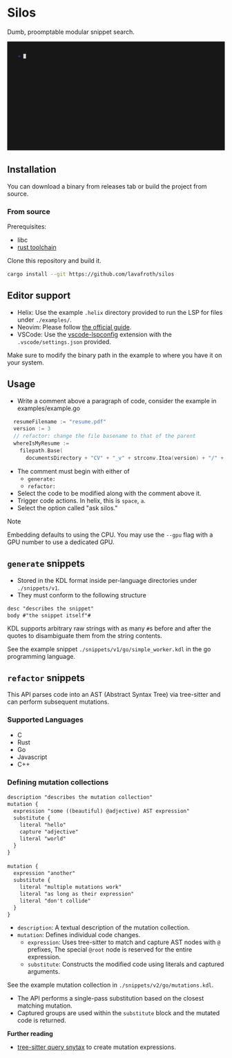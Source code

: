 # Silos

Dumb, proomptable modular snippet search.

![preview](./assets/preview.gif)

## Installation

You can download a binary from releases tab or build the project from source.

### From source

Prerequisites:

- libc
- [rust toolchain](https://rustup.rs)

Clone this repository and build it.

``` sh
cargo install --git https://github.com/lavafroth/silos
```

## Editor support

- Helix: Use the example `.helix` directory provided to run the LSP for files under `./examples/`.
- Neovim: Please follow [the official guide](https://neovim.io/doc/user/lsp.html).
- VSCode: Use the [vscode-lspconfig](https://marketplace.visualstudio.com/items?itemName=whtsht.vscode-lspconfig) extension with the `.vscode/settings.json` provided.

Make sure to modify the binary path in the example to where you have it on your system.

## Usage

- Write a comment above a paragraph of code, consider the example in examples/example.go

``` go
  resumeFilename := "resume.pdf"
  version := 3
  // refactor: change the file basename to that of the parent
  whereIsMyResume :=
    filepath.Base(
      documentsDirectory + "CV" + "_v" + strconv.Itoa(version) + "/" + resumeFilename)
```

- The comment must begin with either of
  - `generate: `
  - `refactor: `
- Select the code to be modified along with the comment above it.
- Trigger code actions. In helix, this is `space`, `a`.
- Select the option called "ask silos."

> [!NOTE]
>
> Embedding defaults to using the CPU. You may use the `--gpu` flag with a GPU number to use a dedicated GPU.

## `generate` snippets

- Stored in the KDL format inside per-language directories under `./snippets/v1`.
- They must conform to the following structure

``` kdl
desc "describes the snippet"
body #"the snippet itself"#
```

KDL supports arbitrary raw strings with as many `#`s before and after the quotes to disambiguate them from the string contents.

See the example snippet `./snippets/v1/go/simple_worker.kdl` in the go programming language.

## `refactor` snippets

This API parses code into an AST (Abstract Syntax Tree) via tree-sitter and can perform subsequent mutations.

### Supported Languages

- C
- Rust
- Go
- Javascript
- C++

### Defining mutation collections

``` kdl
description "describes the mutation collection"
mutation {
  expression "some ((beautiful) @adjective) AST expression"
  substitute {
    literal "hello"
    capture "adjective"
    literal "world"
  }
}

mutation {
  expression "another"
  substitute {
    literal "multiple mutations work"
    literal "as long as their expression"
    literal "don't collide"
  }
}
```

- `description`: A textual description of the mutation collection.
- `mutation`:  Defines individual code changes.
  - `expression`: Uses tree-sitter to match and capture AST nodes with `@` prefixes, The special `@root` node is reserved for the entire expression.
  - `substitute`:  Constructs the modified code using literals and captured arguments.

See the example mutation collection in `./snippets/v2/go/mutations.kdl`.

- The API performs a single-pass substitution based on the closest matching mutation.
- Captured groups are used within the `substitute` block and the mutated code is returned.

**Further reading**

- [tree-sitter query snytax](https://tree-sitter.github.io/tree-sitter/using-parsers/queries/1-syntax.html) to create mutation expressions.
